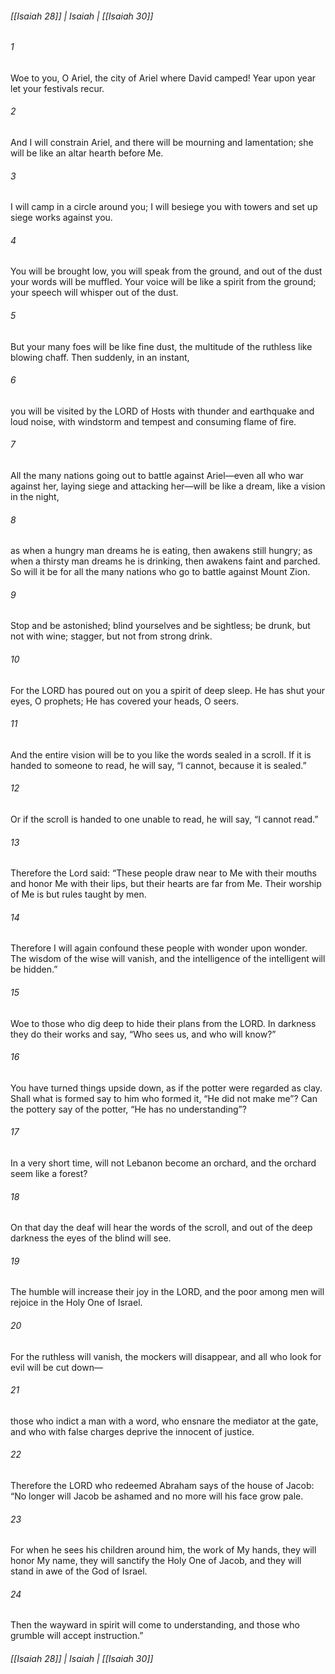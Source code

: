 ###### [[Isaiah 28]] | Isaiah | [[Isaiah 30]]

###### 1
Woe to you, O Ariel, the city of Ariel where David camped! Year upon year let your festivals recur.
###### 2
And I will constrain Ariel, and there will be mourning and lamentation; she will be like an altar hearth before Me.
###### 3
I will camp in a circle around you; I will besiege you with towers and set up siege works against you.
###### 4
You will be brought low, you will speak from the ground, and out of the dust your words will be muffled. Your voice will be like a spirit from the ground; your speech will whisper out of the dust.
###### 5
But your many foes will be like fine dust, the multitude of the ruthless like blowing chaff. Then suddenly, in an instant,
###### 6
you will be visited by the LORD of Hosts with thunder and earthquake and loud noise, with windstorm and tempest and consuming flame of fire.
###### 7
All the many nations going out to battle against Ariel—even all who war against her, laying siege and attacking her—will be like a dream, like a vision in the night,
###### 8
as when a hungry man dreams he is eating, then awakens still hungry; as when a thirsty man dreams he is drinking, then awakens faint and parched. So will it be for all the many nations who go to battle against Mount Zion.
###### 9
Stop and be astonished; blind yourselves and be sightless; be drunk, but not with wine; stagger, but not from strong drink.
###### 10
For the LORD has poured out on you a spirit of deep sleep. He has shut your eyes, O prophets; He has covered your heads, O seers.
###### 11
And the entire vision will be to you like the words sealed in a scroll. If it is handed to someone to read, he will say, “I cannot, because it is sealed.”
###### 12
Or if the scroll is handed to one unable to read, he will say, “I cannot read.”
###### 13
Therefore the Lord said: “These people draw near to Me with their mouths and honor Me with their lips, but their hearts are far from Me. Their worship of Me is but rules taught by men.
###### 14
Therefore I will again confound these people with wonder upon wonder. The wisdom of the wise will vanish, and the intelligence of the intelligent will be hidden.”
###### 15
Woe to those who dig deep to hide their plans from the LORD. In darkness they do their works and say, “Who sees us, and who will know?”
###### 16
You have turned things upside down, as if the potter were regarded as clay. Shall what is formed say to him who formed it, “He did not make me”? Can the pottery say of the potter, “He has no understanding”?
###### 17
In a very short time, will not Lebanon become an orchard, and the orchard seem like a forest?
###### 18
On that day the deaf will hear the words of the scroll, and out of the deep darkness the eyes of the blind will see.
###### 19
The humble will increase their joy in the LORD, and the poor among men will rejoice in the Holy One of Israel.
###### 20
For the ruthless will vanish, the mockers will disappear, and all who look for evil will be cut down—
###### 21
those who indict a man with a word, who ensnare the mediator at the gate, and who with false charges deprive the innocent of justice.
###### 22
Therefore the LORD who redeemed Abraham says of the house of Jacob: “No longer will Jacob be ashamed and no more will his face grow pale.
###### 23
For when he sees his children around him, the work of My hands, they will honor My name, they will sanctify the Holy One of Jacob, and they will stand in awe of the God of Israel.
###### 24
Then the wayward in spirit will come to understanding, and those who grumble will accept instruction.”

###### [[Isaiah 28]] | Isaiah | [[Isaiah 30]]
